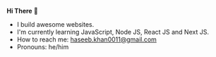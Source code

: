 **Hi There** 👋
- I build awesome websites.
- I'm currently learning JavaScript, Node JS, React JS and Next JS.
- How to reach me: haseeb.khan0011@gmail.com
- Pronouns: he/him
